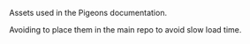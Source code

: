 Assets used in the Pigeons documentation. 

Avoiding to place them in the main repo to avoid slow load time. 